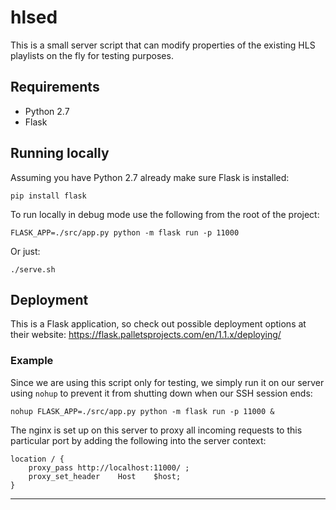 # hlsed

This is a small server script that can modify properties of the existing HLS playlists on the fly for testing purposes.

## Requirements

- Python 2.7
- Flask

## Running locally

Assuming you have Python 2.7 already make sure Flask is installed:

	pip install flask

To run locally in debug mode use the following from the root of the project:

	FLASK_APP=./src/app.py python -m flask run -p 11000
	
Or just:

	./serve.sh

## Deployment

This is a Flask application, so check out possible deployment options at their website: https://flask.palletsprojects.com/en/1.1.x/deploying/

### Example

Since we are using this script only for testing, we simply run it on our server using `nohup` to prevent it from shutting down when our SSH session ends:

	nohup FLASK_APP=./src/app.py python -m flask run -p 11000 &

The nginx is set up on this server to proxy all incoming requests to this particular port by adding the following into the server context:

    location / {
		proxy_pass http://localhost:11000/ ;
		proxy_set_header	Host	$host;	
    }

---
